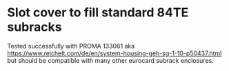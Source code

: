 # Slot cover to fill standard 84TE subracks

Tested successfully with PROMA 133061 aka https://www.reichelt.com/de/en/system-housing-geh-sg-1-10-p50437.html but should be compatible with many other eurocard subrack enclosures.